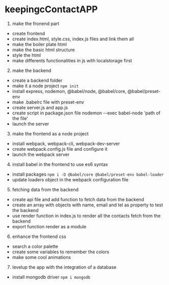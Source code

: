 # keepingcContactAPP

1. make the fronend part
* create frontend 
* create index.html, style.css, index.js files and link them all
* make the boiler plate html
* make the basic html structure
* style the html
* make differents functionalities in js with localstorage first

2. make the backend
* create a backend folder 
* make it a node project `npm init `
* install express, nodemon, @babel/node, @babel/core, @babel/preset-env
* make .babelrc file with preset-env
* create server.js and app.js
* create script in package.json file nodemon --exec babel-node 'path of the file'
* launch the server

3. make the frontend as a node project
* install webpack, webpack-cli, webpack-dev-server
* create webpack.config.js file and configure it
* launch the webpack server

4. install babel in the frontend to use es6 syntax
* install packages `npm i -D @babel/core @babel/preset-env babel-loader`
* update loaders object in the webpack configuration file

5. fetching data from the backend
* create api file and add function to fetch data from the backend
* create an array with objects with name, email and tel as property to test the backend
* use render function in index.js to render all the contacts fetch from the backend
* export function render as a module

6. enhance the frontend css
* search a color palette
* create some variables to remember the colors
* make some cool animations

7. levelup the app with the integration of a database
* install mongodb driver `npm i mongodb`












